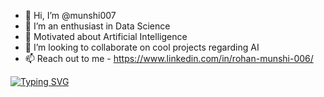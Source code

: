 - 👋 Hi, I’m @munshi007
- 👀 I’m an enthusiast in Data Science
- 🌱 Motivated about Artificial Intelligence
- 💞️ I’m looking to collaborate on cool projects regarding AI
- 📫 Reach out to me - https://www.linkedin.com/in/rohan-munshi-006/

<!---
munshi007/munshi007 is a ✨ special ✨ repository because its `README.md` (this file) appears on your GitHub profile.
You can click the Preview link to take a look at your changes.
--->

[![Typing SVG](https://readme-typing-svg.demolab.com/?lines=Data+Engineer+at+Ek%20Robotics;Masters+Student+at+OVGU+Germany)](https://git.io/typing-svg)
